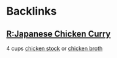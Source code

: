 
# Backlinks
## [R:Japanese Chicken Curry](<R:Japanese Chicken Curry.md>)
4 cups [chicken stock](<chicken stock.md>) or [chicken broth](<chicken broth.md>)

